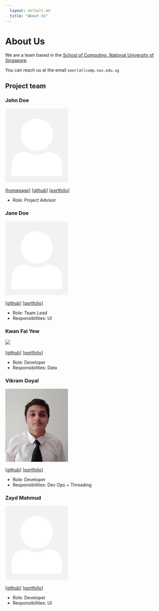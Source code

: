 ```yaml
---
  layout: default.md
  title: "About Us"
---
```


# About Us

We are a team based in the [School of Computing, National University of Singapore](http://www.comp.nus.edu.sg).

You can reach us at the email `seer[at]comp.nus.edu.sg`

## Project team

### John Doe

<img src="images/johndoe.png" width="200px">

[[homepage](http://www.comp.nus.edu.sg/~damithch)]
[[github](https://github.com/johndoe)]
[[portfolio](team/zaydmahmud)]

* Role: Project Advisor

### Jane Doe

<img src="images/johndoe.png" width="200px">

[[github](http://github.com/johndoe)]
[[portfolio](team/zaydmahmud)]

* Role: Team Lead
* Responsibilities: UI

### Kwan Fai Yew

<img src="images/0xf41" width="200px">

[[github](https://github.com/0xF41)] [[portfolio](team/kwanfaiyew.md)]

* Role: Developer
* Responsibilities: Data

### Vikram Goyal

<img src="images/vikramgoyal23.png" width="200px">

[[github](https://github.com/VikramGoyal23)]
[[portfolio](team/vikramgoyal.md)]

* Role: Developer
* Responsibilities: Dev Ops + Threading

### Zayd Mahmud

<img src="images/johndoe.png" width="200px">

[[github](https://github.com/ZaydM18)]
[[portfolio](team/zaydmahmud.md)]

* Role: Developer
* Responsibilities: UI
